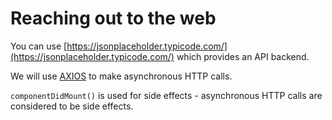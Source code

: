# Reaching out to the web

You can use [https://jsonplaceholder.typicode.com/](https://jsonplaceholder.typicode.com/) which provides an API backend.

We will use [AXIOS](https://github.com/axios/axios) to make asynchronous HTTP calls.

`componentDidMount()` is used for side effects - asynchronous HTTP calls are considered to be side effects.